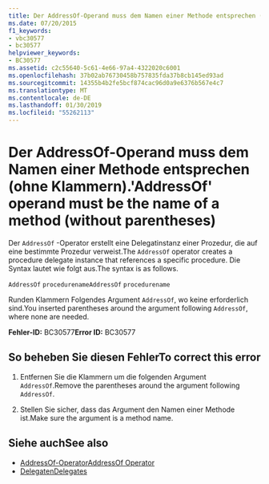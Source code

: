 ```yaml
---
title: Der AddressOf-Operand muss dem Namen einer Methode entsprechen (ohne Klammern).
ms.date: 07/20/2015
f1_keywords:
- vbc30577
- bc30577
helpviewer_keywords:
- BC30577
ms.assetid: c2c55640-5c61-4e66-97a4-4322020c6001
ms.openlocfilehash: 37b02ab76730458b757835fda37b8cb145ed93ad
ms.sourcegitcommit: 14355b4b2fe5bcf874cac96d0a9e6376b567e4c7
ms.translationtype: MT
ms.contentlocale: de-DE
ms.lasthandoff: 01/30/2019
ms.locfileid: "55262113"
---
```

# <a name="addressof-operand-must-be-the-name-of-a-method-without-parentheses"></a><span data-ttu-id="7576b-102">Der AddressOf-Operand muss dem Namen einer Methode entsprechen (ohne Klammern).</span><span class="sxs-lookup"><span data-stu-id="7576b-102">'AddressOf' operand must be the name of a method (without parentheses)</span></span>
<span data-ttu-id="7576b-103">Der `AddressOf` -Operator erstellt eine Delegatinstanz einer Prozedur, die auf eine bestimmte Prozedur verweist.</span><span class="sxs-lookup"><span data-stu-id="7576b-103">The `AddressOf` operator creates a procedure delegate instance that references a specific procedure.</span></span> <span data-ttu-id="7576b-104">Die Syntax lautet wie folgt aus.</span><span class="sxs-lookup"><span data-stu-id="7576b-104">The syntax is as follows.</span></span>  
  
 <span data-ttu-id="7576b-105">`AddressOf` `procedurename`</span><span class="sxs-lookup"><span data-stu-id="7576b-105">`AddressOf` `procedurename`</span></span>  
  
 <span data-ttu-id="7576b-106">Runden Klammern Folgendes Argument `AddressOf`, wo keine erforderlich sind.</span><span class="sxs-lookup"><span data-stu-id="7576b-106">You inserted parentheses around the argument following `AddressOf`, where none are needed.</span></span>  
  
 <span data-ttu-id="7576b-107">**Fehler-ID:** BC30577</span><span class="sxs-lookup"><span data-stu-id="7576b-107">**Error ID:** BC30577</span></span>  
  
## <a name="to-correct-this-error"></a><span data-ttu-id="7576b-108">So beheben Sie diesen Fehler</span><span class="sxs-lookup"><span data-stu-id="7576b-108">To correct this error</span></span>  
  
1.  <span data-ttu-id="7576b-109">Entfernen Sie die Klammern um die folgenden Argument `AddressOf`.</span><span class="sxs-lookup"><span data-stu-id="7576b-109">Remove the parentheses around the argument following `AddressOf`.</span></span>  
  
2.  <span data-ttu-id="7576b-110">Stellen Sie sicher, dass das Argument den Namen einer Methode ist.</span><span class="sxs-lookup"><span data-stu-id="7576b-110">Make sure the argument is a method name.</span></span>  
  
## <a name="see-also"></a><span data-ttu-id="7576b-111">Siehe auch</span><span class="sxs-lookup"><span data-stu-id="7576b-111">See also</span></span>
- [<span data-ttu-id="7576b-112">AddressOf-Operator</span><span class="sxs-lookup"><span data-stu-id="7576b-112">AddressOf Operator</span></span>](../../../visual-basic/language-reference/operators/addressof-operator.md)
- [<span data-ttu-id="7576b-113">Delegaten</span><span class="sxs-lookup"><span data-stu-id="7576b-113">Delegates</span></span>](../../../visual-basic/programming-guide/language-features/delegates/index.md)
